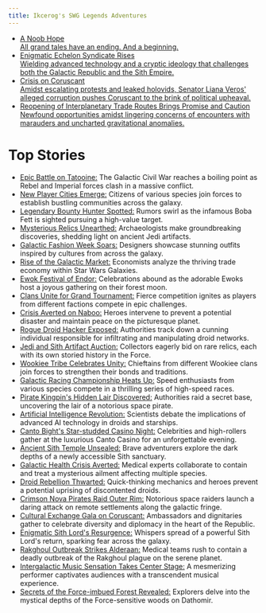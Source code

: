 ```yaml
---
title: Ikcerog's SWG Legends Adventures 
---
```


<div id="hero-section">
  <ul id="cards">
    <li class="card">
      <a href="https://ikcerog.github.io/Swglegends-adventures/2023/08/07/A-NOOB-HOPE.html" title="A Noob Hope">
        <div class="image" style="background-image: url('assets/img/tatooine-interior.jpg');"></div>
        <div class="headline">A Noob Hope</div>
        <div class="subhead">All grand tales have an ending. And a beginning.</div>
      </a>
    </li>
    <li class="card">
      <a href="https://www.swglegends.com" title="Enigmatic Echelon Syndicate Rises" target="_blank">
        <div class="image" style="background-image: url('assets/img/faction.jpg');"></div>
        <div class="headline">Enigmatic Echelon Syndicate Rises</div>
        <div class="subhead">Wielding advanced technology and a cryptic ideology that challenges both the Galactic Republic and the Sith Empire.</div>
      </a>
    </li>
    <li class="card">
      <a href="https://www.swgaide.com" title="Crisis on Coruscant" target="_blank">
        <div class="image" style="background-image: url('assets/img/coruscant.jpg');"></div>
        <div class="headline">Crisis on Coruscant</div>
        <div class="subhead">Amidst escalating protests and leaked holovids, Senator Liana Veros' alleged corruption pushes Coruscant to the brink of political upheaval.</div>
      </a>
    </li>
    <li class="card">
      <a href="https://ikcerog.github.io/Swglegends-adventures/2023/08/11/TRADEROUTES.html" title="Reopening of Interplanetary Trade Routes Brings Promise and Caution">
        <div class="image" style="background-image: url('assets/img/boba.jpg');"></div>
        <div class="headline">Reopening of Interplanetary Trade Routes Brings Promise and Caution</div>
        <div class="subhead">Newfound opportunities amidst lingering concerns of encounters with marauders and uncharted gravitational anomalies.</div>
      </a>
    </li>
  </ul>
</div>
<div>
<div>

<h1>Top Stories</h1>
<div id="top-stories">
<ul>
  <li><span><a href="#" target="_blank">Epic Battle on Tatooine:</a></span> <span>The Galactic Civil War reaches a boiling point as Rebel and Imperial forces clash in a massive conflict.</span></li>
  <li><span><a href="#" target="_blank">New Player Cities Emerge:</a></span> <span>Citizens of various species join forces to establish bustling communities across the galaxy.</span></li>
  <li><span><a href="#" target="_blank">Legendary Bounty Hunter Spotted:</a></span> <span>Rumors swirl as the infamous Boba Fett is sighted pursuing a high-value target.</span></li>
  <li><span><a href="#" target="_blank">Mysterious Relics Unearthed:</a></span> <span>Archaeologists make groundbreaking discoveries, shedding light on ancient Jedi artifacts.</span></li>
  <li><span><a href="#" target="_blank">Galactic Fashion Week Soars:</a></span> <span>Designers showcase stunning outfits inspired by cultures from across the galaxy.</span></li>
  <li><span><a href="#" target="_blank">Rise of the Galactic Market:</a></span> <span>Economists analyze the thriving trade economy within Star Wars Galaxies.</span></li>
  <li><span><a href="#" target="_blank">Ewok Festival of Endor:</a></span> <span>Celebrations abound as the adorable Ewoks host a joyous gathering on their forest moon.</span></li>
  <li><span><a href="#" target="_blank">Clans Unite for Grand Tournament:</a></span> <span>Fierce competition ignites as players from different factions compete in epic challenges.</span></li>
  <li><span><a href="#" target="_blank">Crisis Averted on Naboo:</a></span> <span>Heroes intervene to prevent a potential disaster and maintain peace on the picturesque planet.</span></li>
  <li><span><a href="#" target="_blank">Rogue Droid Hacker Exposed:</a></span> <span>Authorities track down a cunning individual responsible for infiltrating and manipulating droid networks.</span></li>
  <li><span><a href="#" target="_blank">Jedi and Sith Artifact Auction:</a></span> <span>Collectors eagerly bid on rare relics, each with its own storied history in the Force.</span></li>
  <li><span><a href="#" target="_blank">Wookiee Tribe Celebrates Unity:</a></span> <span>Chieftains from different Wookiee clans join forces to strengthen their bonds and traditions.</span></li>
  <li><span><a href="#" target="_blank">Galactic Racing Championship Heats Up:</a></span> <span>Speed enthusiasts from various species compete in a thrilling series of high-speed races.</span></li>
  <li><span><a href="#" target="_blank">Pirate Kingpin's Hidden Lair Discovered:</a></span> <span>Authorities raid a secret base, uncovering the lair of a notorious space pirate.</span></li>
  <li><span><a href="#" target="_blank">Artificial Intelligence Revolution:</a></span> <span>Scientists debate the implications of advanced AI technology in droids and starships.</span></li>
  <li><span><a href="#" target="_blank">Canto Bight's Star-studded Casino Night:</a></span> <span>Celebrities and high-rollers gather at the luxurious Canto Casino for an unforgettable evening.</span></li>
  <li><span><a href="#" target="_blank">Ancient Sith Temple Unsealed:</a></span> <span>Brave adventurers explore the dark depths of a newly accessible Sith sanctuary.</span></li>
  <li><span><a href="#" target="_blank">Galactic Health Crisis Averted:</a></span> <span>Medical experts collaborate to contain and treat a mysterious ailment affecting multiple species.</span></li>
  <li><span><a href="#" target="_blank">Droid Rebellion Thwarted:</a></span> <span>Quick-thinking mechanics and heroes prevent a potential uprising of discontented droids.</span></li>
  <li><span><a href="#" target="_blank">Crimson Nova Pirates Raid Outer Rim:</a></span> <span>Notorious space raiders launch a daring attack on remote settlements along the galactic fringe.</span></li>
  <li><span><a href="#" target="_blank">Cultural Exchange Gala on Coruscant:</a></span> <span>Ambassadors and dignitaries gather to celebrate diversity and diplomacy in the heart of the Republic.</span></li>
  <li><span><a href="#" target="_blank">Enigmatic Sith Lord's Resurgence:</a></span> <span>Whispers spread of a powerful Sith Lord's return, sparking fear across the galaxy.</span></li>
  <li><span><a href="#" target="_blank">Rakghoul Outbreak Strikes Alderaan:</a></span> <span>Medical teams rush to contain a deadly outbreak of the Rakghoul plague on the serene planet.</span></li>
  <li><span><a href="#" target="_blank">Intergalactic Music Sensation Takes Center Stage:</a></span> <span>A mesmerizing performer captivates audiences with a transcendent musical experience.</span></li>
  <li><span><a href="#" target="_blank">Secrets of the Force-imbued Forest Revealed:</a></span> <span>Explorers delve into the mystical depths of the Force-sensitive woods on Dathomir.</span></li>
</ul>
</div>
